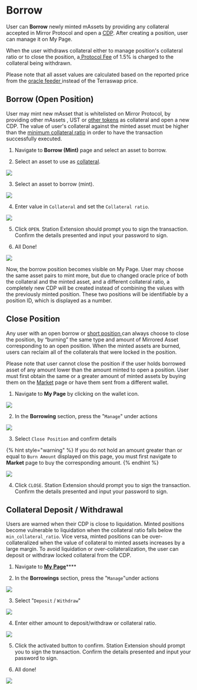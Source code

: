 # Borrow

User can **Borrow** newly minted mAssets by providing any collateral accepted in Mirror Protocol and open a [CDP](../../protocol/mirrored-assets-massets.md#collateralized-debt-position). After creating a position, user can manage it on My Page.

When the user withdraws collateral either to manage position's collateral ratio or to close the position, a[ Protocol Fee](../../protocol/mirrored-assets-massets.md#protocol-fee) of 1.5% is charged to the collateral being withdrawn.

Please note that all asset values are calculated based on the reported price from the [oracle feeder ](../../protocol/mirrored-assets-massets.md#oracle-feeder)instead of the Terraswap price.

## Borrow \(Open Position\)

User may mint new mAsset that is whitelisted on Mirror Protocol, by providing other mAssets , UST or [other tokens](../../protocol/mirrored-assets-massets.md#collateral) as collateral and open a new CDP. The value of user's collateral against the minted asset must be higher than the [minimum collateral ratio](../../protocol/mirrored-assets-massets.md#minimum-collateral-ratio) in order to have the transaction successfully executed.

1. Navigate to **Borrow \(Mint\)** page and select an asset to borrow. 

2. Select an asset to use as [collateral](../../protocol/mirrored-assets-massets.md#collateral).

![](../../.gitbook/assets/image%20%28170%29.png)

3. Select an asset to borrow \(mint\).

![](../../.gitbook/assets/image%20%28165%29.png)

4. Enter value in `Collateral` and set the `Collateral ratio`. 

![](../../.gitbook/assets/image%20%28214%29.png)

5. Click `OPEN`. Station Extension should prompt you to sign the transaction. Confirm the details presented and input your password to sign.

6. All Done!

![](../../.gitbook/assets/image%20%28189%29.png)

Now, the borrow position becomes visible on My Page. User may choose the same asset pairs to mint more, but due to changed oracle price of both the collateral and the minted asset, and a different collateral ratio, a completely new CDP will be created instead of combining the values with the previously minted position. These two positions will be identifiable by a position ID, which is displayed as a number.

## Close Position

Any user with an open borrow or [short position ](pool.md#short)can always choose to close the position, by “burning” the same type and amount of Mirrored Asset corresponding to an open position. When the minted assets are burned, users can reclaim all of the collaterals that were locked in the position.

Please note that user cannot close the position if the user holds borrowed asset of any amount lower than the amount minted to open a position. User must first obtain the same or a greater amount of minted assets by buying them on the [Market](trade.md) page or have them sent from a different wallet.

1. Navigate to **My Page** by clicking on the wallet icon.

![](../../.gitbook/assets/image%20%28168%29.png)

2. In the **Borrowing** section, press the "`Manage`" under actions

![](../../.gitbook/assets/image%20%28145%29.png)

3. Select `Close Position` and confirm details

{% hint style="warning" %}
If you do not hold an amount greater than or equal to `Burn Amount` displayed on this page, you must first navigate to **Market** page to buy the corresponding amount. 
{% endhint %}

![](../../.gitbook/assets/image%20%28167%29.png)

4. Click `CLOSE`. Station Extension should prompt you to sign the transaction. Confirm the details presented and input your password to sign.

## Collateral Deposit / Withdrawal

Users are warned when their CDP is close to liquidation. Minted positions become vulnerable to liquidation when the collateral ratio falls below the `min_collateral_ratio`. Vice versa, minted positions can be over-collateralized when the value of collateral to minted assets increases by a large margin. To avoid liquidation or over-collateralization, the user can deposit or withdraw locked collateral from the CDP.

1. Navigate to [**My** **Page**](https://terra.mirror.finance/my)\*\*\*\*

2. In the **Borrowings** section, press the "`Manage`"under actions

![](../../.gitbook/assets/image%20%28145%29.png)

3. Select "`Deposit` / `Withdraw`"

![](../../.gitbook/assets/image%20%28151%29.png)

4. Enter either amount to deposit/withdraw or collateral ratio.

![](../../.gitbook/assets/image%20%28143%29.png)

5. Click the activated button to confirm. Station Extension should prompt you to sign the transaction. Confirm the details presented and input your password to sign.

6. All done!

![](../../.gitbook/assets/image%20%28216%29.png)

